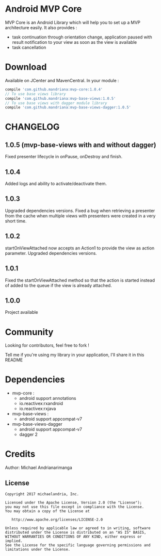 # Android MVP Core

MVP Core is an Android Library which will help you to set up a MVP architecture easily. It also provides :
- task continuation through orientation change, application paused with result notification to your view as soon as the view is available
- task cancellation

# Download

Available on JCenter and MavenCentral. In your module :
```groovy
compile 'com.github.mandriana:mvp-core:1.0.4'
// To use base views library
compile 'com.github.mandriana:mvp-base-views:1.0.5'
// To use base views with dagger module library
compile 'com.github.mandriana:mvp-base-views-dagger:1.0.5'
```

# CHANGELOG

## 1.0.5 (mvp-base-views with and without dagger)

Fixed presenter lifecycle in onPause, onDestroy and finish.

## 1.0.4

Added logs and ability to activate/deactivate them.

## 1.0.3

Upgraded dependencies versions.
Fixed a bug when retrieving a presenter from the cache when multiple views with presenters were created in a very short time.

## 1.0.2

startOnViewAttached now accepts an Action1 to provide the view as action parameter.
Upgraded dependencies versions.

## 1.0.1

Fixed the startOnViewAttached method so that the action is started instead of added to the queue if the view is already attached.

## 1.0.0

Project available

# Community

Looking for contributors, feel free to fork !

Tell me if you're using my library in your application, I'll share it in this README

# Dependencies

- mvp-core :
  - android support annotations
  - io.reactivex:rxandroid
  - io.reactivex:rxjava
- mvp-base-views :
  - android support appcompat-v7
- mvp-base-views-dagger
  - android support appcompat-v7
  - dagger 2
  
# Credits

Author: Michael Andrianarimanga

License
--------

    Copyright 2017 michaelandria, Inc.

    Licensed under the Apache License, Version 2.0 (the "License");
    you may not use this file except in compliance with the License.
    You may obtain a copy of the License at

       http://www.apache.org/licenses/LICENSE-2.0

    Unless required by applicable law or agreed to in writing, software
    distributed under the License is distributed on an "AS IS" BASIS,
    WITHOUT WARRANTIES OR CONDITIONS OF ANY KIND, either express or implied.
    See the License for the specific language governing permissions and
    limitations under the License.
